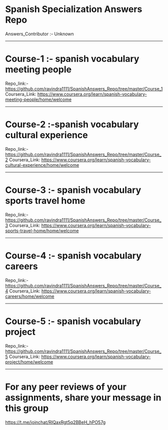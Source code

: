# Spanish Specialization Answers Repo
Answers_Contributor :- Unknown

------------------------------------------------
# Course-1 :- spanish vocabulary meeting people

Repo_link:- https://github.com/ravindra1111/SpanishAnswers_Repo/tree/master/Course_1
Coursera_Link: https://www.coursera.org/learn/spanish-vocabulary-meeting-people/home/welcome

------------------------------------------------
# Course-2 :-spanish vocabulary cultural experience
Repo_link:- https://github.com/ravindra1111/SpanishAnswers_Repo/tree/master/Course_2
Coursera_Link: https://www.coursera.org/learn/spanish-vocabulary-cultural-experience/home/welcome

------------------------------------------------
# Course-3 :- spanish vocabulary sports travel home
Repo_link:- https://github.com/ravindra1111/SpanishAnswers_Repo/tree/master/Course_3
Coursera_Link: https://www.coursera.org/learn/spanish-vocabulary-sports-travel-home/home/welcome

------------------------------------------------
# Course-4 :- spanish vocabulary careers
Repo_link:- https://github.com/ravindra1111/SpanishAnswers_Repo/tree/master/Course_4
Coursera_Link: https://www.coursera.org/learn/spanish-vocabulary-careers/home/welcome

------------------------------------------------
# Course-5 :- spanish vocabulary project

Repo_link:- https://github.com/ravindra1111/SpanishAnswers_Repo/tree/master/Course_5
Coursera_Link: https://www.coursera.org/learn/spanish-vocabulary-project/home/welcome 

------------------------------------------------

# For any peer reviews of your assignments, share your message in this group 
https://t.me/joinchat/RIQaxRgt5q2BBeH_hPO57g
